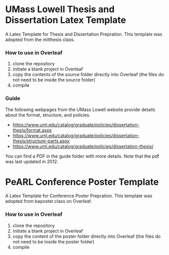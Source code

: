 # UMass Lowell Thesis and Dissertation Latex Template
A Latex Template for Thesis and Dissertation Prepration. This template was adopted from the mitthesis class. 

### How to use in Overleaf
1. clone the repository
2. initiate a blank project in Overleaf
3. copy the contents of the source folder directly into Overleaf (the files do not need to be inside the source folder)
4. compile


### Guide ###
The following webpages from the UMass Lowell website provide details about the format, structure, and policies.

- https://www.uml.edu/catalog/graduate/policies/dissertation-thesis/format.aspx
- https://www.uml.edu/catalog/graduate/policies/dissertation-thesis/structure-parts.aspx
- https://www.uml.edu/catalog/graduate/policies/dissertation-thesis/

You can find a PDF in the guide folder with more details. Note that the pdf was last updated in 2012.


# PeARL Conference Poster Template
A Latex Template for Conference Poster Prepration. This template was adopted from baposter.class on Overleaf.

### How to use in Overleaf
1. clone the repository
2. initiate a blank project in Overleaf
3. copy the content of the poster folder directly into Overleaf (the files do not need to be inside the poster folder)
4. compile

